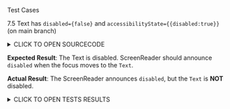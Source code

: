 Test Cases

7.5 Text has `disabled={false}` and `accessibilityState={{disabled:true}}` (on main branch)

<details><summary>CLICK TO OPEN SOURCECODE</summary>
<p>

```javascript
<Text
  style={styles.text}
  onPress={() => console.warn('onPress')}
  disabled={false}
  accessibilityState={{disabled: true}}>
  This is a Text
</Text>
```

</p>
</details>

**Expected Result**:
The Text is disabled. ScreenReader should announce `disabled` when the focus moves to the `Text`.

**Actual Result**:
The ScreenReader announces `disabled`, but the `Text` is **NOT** disabled.

<details><summary>CLICK TO OPEN TESTS RESULTS</summary>
<p>

<video src="https://user-images.githubusercontent.com/24992535/153145576-25d706e5-31b6-4545-b969-3f20f7c48f8e.mp4" width="1000" />

</p>
</details>
